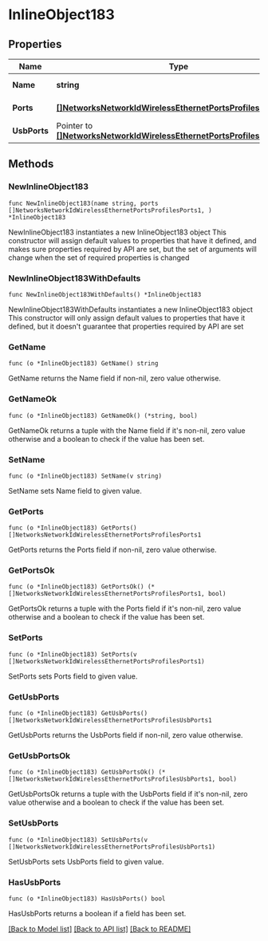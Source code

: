 # InlineObject183

## Properties

Name | Type | Description | Notes
------------ | ------------- | ------------- | -------------
**Name** | **string** | AP port profile name | 
**Ports** | [**[]NetworksNetworkIdWirelessEthernetPortsProfilesPorts1**](NetworksNetworkIdWirelessEthernetPortsProfilesPorts1.md) | AP ports configuration | 
**UsbPorts** | Pointer to [**[]NetworksNetworkIdWirelessEthernetPortsProfilesUsbPorts1**](NetworksNetworkIdWirelessEthernetPortsProfilesUsbPorts1.md) | AP usb ports configuration | [optional] 

## Methods

### NewInlineObject183

`func NewInlineObject183(name string, ports []NetworksNetworkIdWirelessEthernetPortsProfilesPorts1, ) *InlineObject183`

NewInlineObject183 instantiates a new InlineObject183 object
This constructor will assign default values to properties that have it defined,
and makes sure properties required by API are set, but the set of arguments
will change when the set of required properties is changed

### NewInlineObject183WithDefaults

`func NewInlineObject183WithDefaults() *InlineObject183`

NewInlineObject183WithDefaults instantiates a new InlineObject183 object
This constructor will only assign default values to properties that have it defined,
but it doesn't guarantee that properties required by API are set

### GetName

`func (o *InlineObject183) GetName() string`

GetName returns the Name field if non-nil, zero value otherwise.

### GetNameOk

`func (o *InlineObject183) GetNameOk() (*string, bool)`

GetNameOk returns a tuple with the Name field if it's non-nil, zero value otherwise
and a boolean to check if the value has been set.

### SetName

`func (o *InlineObject183) SetName(v string)`

SetName sets Name field to given value.


### GetPorts

`func (o *InlineObject183) GetPorts() []NetworksNetworkIdWirelessEthernetPortsProfilesPorts1`

GetPorts returns the Ports field if non-nil, zero value otherwise.

### GetPortsOk

`func (o *InlineObject183) GetPortsOk() (*[]NetworksNetworkIdWirelessEthernetPortsProfilesPorts1, bool)`

GetPortsOk returns a tuple with the Ports field if it's non-nil, zero value otherwise
and a boolean to check if the value has been set.

### SetPorts

`func (o *InlineObject183) SetPorts(v []NetworksNetworkIdWirelessEthernetPortsProfilesPorts1)`

SetPorts sets Ports field to given value.


### GetUsbPorts

`func (o *InlineObject183) GetUsbPorts() []NetworksNetworkIdWirelessEthernetPortsProfilesUsbPorts1`

GetUsbPorts returns the UsbPorts field if non-nil, zero value otherwise.

### GetUsbPortsOk

`func (o *InlineObject183) GetUsbPortsOk() (*[]NetworksNetworkIdWirelessEthernetPortsProfilesUsbPorts1, bool)`

GetUsbPortsOk returns a tuple with the UsbPorts field if it's non-nil, zero value otherwise
and a boolean to check if the value has been set.

### SetUsbPorts

`func (o *InlineObject183) SetUsbPorts(v []NetworksNetworkIdWirelessEthernetPortsProfilesUsbPorts1)`

SetUsbPorts sets UsbPorts field to given value.

### HasUsbPorts

`func (o *InlineObject183) HasUsbPorts() bool`

HasUsbPorts returns a boolean if a field has been set.


[[Back to Model list]](../README.md#documentation-for-models) [[Back to API list]](../README.md#documentation-for-api-endpoints) [[Back to README]](../README.md)


